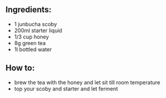 ## Ingredients:
* 1 junbucha scoby
* 200ml starter liquid
* 1/3 cup honey
* 8g green tea
* 1l bottled water

## How to:
* brew the tea with the honey and let sit till room temperature
* top your scoby and starter and let ferment
